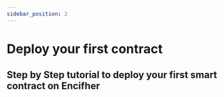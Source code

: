 ```yaml
---
sidebar_position: 2
---
```


# Deploy your first contract

## Step by Step tutorial to deploy your first smart contract on Encifher
